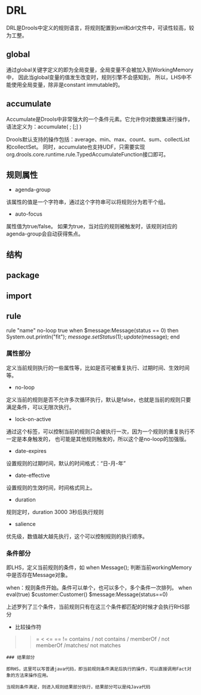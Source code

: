 # DRL

DRL是Drools中定义的规则语言，将规则配置到xml和drl文件中，可读性较高，较为工整。

## global

通过global关键字定义的即为全局变量，全局变量不会被加入到WorkingMemory中，
因此当global变量的值发生改变时，规则引擎不会感知到，
所以，LHS中不能使用全局变量，除非是constant immutable的。

## accumulate

Accumulate是Drools中非常强大的一个条件元素。它允许你对数据集进行操作，语法定义为：accumulate( ; [;] )

Drools默认支持的操作包括：average、min、max、count、sum、collectList和collectSet。
同时，accumulate也支持UDF，只需要实现org.drools.core.runtime.rule.TypedAccumulateFunction接口即可。

## 规则属性
* agenda-group

该属性的值是一个字符串，通过这个字符串可以将规则分为若干个组。

* auto-focus

属性值为true/false。
如果为true，当对应的规则被触发时，该规则对应的agenda-group会自动获得焦点。

## 结构
## package

## import
## rule

rule "name"
       no-loop true
       when
               $message:Message(status == 0)
       then
               System.out.println("fit");
               $message.setStatus(1);
               update($message);
end

### 属性部分

定义当前规则执行的一些属性等，比如是否可被重复执行、过期时间、生效时间等。

* no-loop 

定义当前的规则是否不允许多次循环执行，默认是false，也就是当前的规则只要满足条件，可以无限次执行。

* lock-on-active

通过这个标签，可以控制当前的规则只会被执行一次，因为一个规则的重复执行不一定是本身触发的，
也可能是其他规则触发的，所以这个是no-loop的加强版。

* date-expires

设置规则的过期时间，默认的时间格式：“日-月-年”

* date-effective

设置规则的生效时间，时间格式同上。

* duration

规则定时，duration 3000   3秒后执行规则

* salience

优先级，数值越大越先执行，这个可以控制规则的执行顺序。

### 条件部分

即LHS，定义当前规则的条件，如  when Message(); 判断当前workingMemory中是否存在Message对象。

when：规则条件开始。条件可以单个，也可以多个，多个条件一次排列。
when
    eval(true)
    $customer:Customer()
    $message:Message(status==0)

上述罗列了三个条件，当前规则只有在这三个条件都匹配的时候才会执行RHS部分

* 比较操作符

>  >=  <  <=  ==  !=  contains / not contains / memberOf / not memberOf /matches/ not matches
```
### 结果部分

即RHS，这里可以写普通java代码，即当前规则条件满足后执行的操作，可以直接调用Fact对象的方法来操作应用。

当规则条件满足，则进入规则结果部分执行，结果部分可以是纯Java代码

